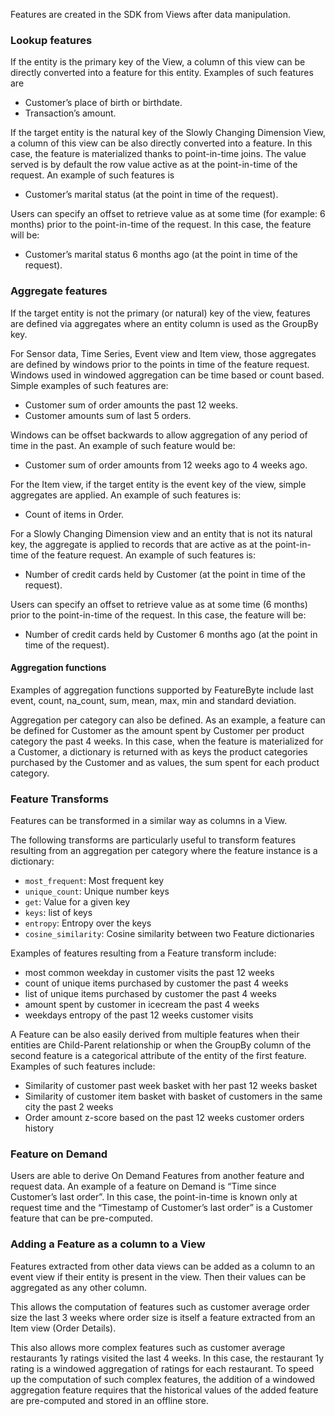Features are created in the SDK from Views after data manipulation.

### Lookup features
If the entity is the primary key of the View, a column of this view can be directly converted into a feature for this entity. Examples of such features are 

* Customer’s place of birth or birthdate.
* Transaction’s amount.

If the target entity is the natural key of the Slowly Changing Dimension View, a column of this view can be also directly converted into a feature. In this case, the feature is materialized thanks to point-in-time joins. The value served is by default the row value active as at the point-in-time of the request. An example of such features is

* Customer’s marital status (at the point in time of the request).

Users can specify an offset to retrieve value as at some time (for example: 6 months) prior to the point-in-time of the request. In this case, the feature will be:

* Customer’s marital status 6 months ago (at the point in time of the request).

### Aggregate features
If the target entity is not the primary (or natural) key of the view, features are defined via aggregates where an entity column is used as the GroupBy key.

For Sensor data, Time Series, Event view and Item view, those aggregates are defined by windows prior to the points in time of the feature request. Windows used in windowed aggregation can be time based or count based. Simple examples of such features are:

* Customer sum of order amounts the past 12 weeks.
* Customer amounts sum of last 5 orders.

Windows can be offset backwards to allow aggregation of any period of time in the past. An example of such feature would be:

* Customer sum of order amounts from 12 weeks ago to 4 weeks ago.

For the Item view, if the target entity is the event key of the view, simple aggregates are applied. An example of such features is:

* Count of items in Order.

For a Slowly Changing Dimension view and an entity that is not its natural key, the aggregate is applied to records that are active as at the point-in-time of the feature request. An example of such features is:

* Number of credit cards held by Customer (at the point in time of the request).

Users can specify an offset to retrieve value as at some time (6 months) prior to the point-in-time of the request. In this case, the feature will be:

* Number of credit cards held by Customer 6 months ago (at the point in time of the request).

#### Aggregation functions
Examples of aggregation functions supported by FeatureByte include last event, count, na_count, sum, mean, max, min and standard deviation.

Aggregation per category can also be defined. As an example, a feature can be defined for Customer as the amount spent by Customer per product category the past 4 weeks. In this case, when the feature is materialized for a Customer, a dictionary is returned with as keys the product categories purchased by the Customer and as values, the sum spent for each product category.

### Feature Transforms
Features can be transformed in a similar way as columns in a View.

The following transforms are particularly useful to transform features resulting from an aggregation per category where the feature instance is a dictionary:

* `most_frequent`: Most frequent key
* `unique_count`: Unique number keys
* `get`: Value for a given key
* `keys`: list of keys
* `entropy`: Entropy over the keys
* `cosine_similarity`: Cosine similarity between two Feature dictionaries

Examples of features resulting from a Feature transform include:

* most common weekday in customer visits the past 12 weeks
* count of unique items purchased by customer the past 4 weeks
* list of unique items purchased by customer the past 4 weeks
* amount spent by customer in icecream the past 4 weeks
* weekdays entropy of the past 12 weeks customer visits

A Feature can be also easily derived from multiple features when their entities are Child-Parent relationship or when the GroupBy column of the second feature is a categorical attribute of the entity of the first feature. Examples of such features include:

* Similarity of customer past week basket with her past 12 weeks basket
* Similarity of customer item basket with basket of customers in the same city the past 2 weeks
* Order amount z-score based on the past 12 weeks customer orders history

### Feature on Demand
Users are able to derive On Demand Features from another feature and request data. An example of a feature on Demand is “Time since Customer’s last order”. In this case, the point-in-time is known only at request time and the “Timestamp of Customer’s last order” is a Customer feature that can be pre-computed.  

### Adding a Feature as a column to a View
Features extracted from other data views can be added as a column to an event view if their entity is present in the view. Then their values can be aggregated as any other column.

This allows the computation of features such as customer average order size the last 3 weeks where order size is itself a feature extracted from an Item view (Order Details).

This also allows more complex features such as customer average restaurants 1y ratings visited the last 4 weeks. In this case, the restaurant 1y rating is a windowed aggregation of ratings for each restaurant. To speed up the computation of such complex features, the addition of a windowed aggregation feature requires that the historical values of the added feature are pre-computed and stored in an offline store.
